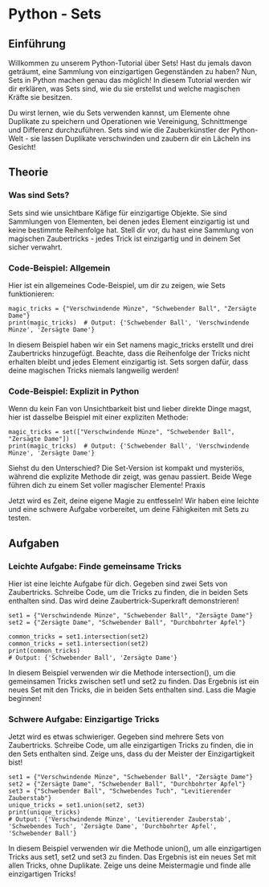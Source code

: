# Python - Sets
## Einführung

Willkommen zu unserem Python-Tutorial über Sets! Hast du jemals davon geträumt, eine Sammlung von einzigartigen Gegenständen zu haben? Nun, Sets in Python machen genau das möglich! In diesem Tutorial werden wir dir erklären, was Sets sind, wie du sie erstellst und welche magischen Kräfte sie besitzen.

Du wirst lernen, wie du Sets verwenden kannst, um Elemente ohne Duplikate zu speichern und Operationen wie Vereinigung, Schnittmenge und Differenz durchzuführen. Sets sind wie die Zauberkünstler der Python-Welt - sie lassen Duplikate verschwinden und zaubern dir ein Lächeln ins Gesicht!
## Theorie
### Was sind Sets?

Sets sind wie unsichtbare Käfige für einzigartige Objekte. Sie sind Sammlungen von Elementen, bei denen jedes Element einzigartig ist und keine bestimmte Reihenfolge hat. Stell dir vor, du hast eine Sammlung von magischen Zaubertricks - jedes Trick ist einzigartig und in deinem Set sicher verwahrt.
### Code-Beispiel: Allgemein

Hier ist ein allgemeines Code-Beispiel, um dir zu zeigen, wie Sets funktionieren:



`magic_tricks = {"Verschwindende Münze", "Schwebender Ball", "Zersägte Dame"}` <br>
`print(magic_tricks)  # Output: {'Schwebender Ball', 'Verschwindende Münze', 'Zersägte Dame'}`

In diesem Beispiel haben wir ein Set namens magic_tricks erstellt und drei Zaubertricks hinzugefügt. Beachte, dass die Reihenfolge der Tricks nicht erhalten bleibt und jedes Element einzigartig ist. Sets sorgen dafür, dass deine magischen Tricks niemals langweilig werden!
### Code-Beispiel: Explizit in Python

Wenn du kein Fan von Unsichtbarkeit bist und lieber direkte Dinge magst, hier ist dasselbe Beispiel mit einer expliziten Methode:


`magic_tricks = set(["Verschwindende Münze", "Schwebender Ball", "Zersägte Dame"])` <br>
`print(magic_tricks)  # Output: {'Schwebender Ball', 'Verschwindende Münze', 'Zersägte Dame'}`

Siehst du den Unterschied? Die Set-Version ist kompakt und mysteriös, während die explizite Methode dir zeigt, was genau passiert. Beide Wege führen dich zu einem Set voller magischer Elemente!
Praxis

Jetzt wird es Zeit, deine eigene Magie zu entfesseln! Wir haben eine leichte und eine schwere Aufgabe vorbereitet, um deine Fähigkeiten mit Sets zu testen.
## Aufgaben
### Leichte Aufgabe: Finde gemeinsame Tricks

Hier ist eine leichte Aufgabe für dich. Gegeben sind zwei Sets von Zaubertricks. Schreibe Code, um die Tricks zu finden, die in beiden Sets enthalten sind. Das wird deine Zaubertrick-Superkraft demonstrieren!



`set1 = {"Verschwindende Münze", "Schwebender Ball", "Zersägte Dame"}` <br>
`set2 = {"Zersägte Dame", "Schwebender Ball", "Durchbohrter Apfel"}` <br>

`common_tricks = set1.intersection(set2)` <br>
`common_tricks = set1.intersection(set2)` <br>
`print(common_tricks)  ` <br>
`# Output: {'Schwebender Ball', 'Zersägte Dame'}`

In diesem Beispiel verwenden wir die Methode intersection(), um die gemeinsamen Tricks zwischen set1 und set2 zu finden. Das Ergebnis ist ein neues Set mit den Tricks, die in beiden Sets enthalten sind. Lass die Magie beginnen!
### Schwere Aufgabe: Einzigartige Tricks

Jetzt wird es etwas schwieriger. Gegeben sind mehrere Sets von Zaubertricks. Schreibe Code, um alle einzigartigen Tricks zu finden, die in den Sets enthalten sind. Zeige uns, dass du der Meister der Einzigartigkeit bist!



`set1 = {"Verschwindende Münze", "Schwebender Ball", "Zersägte Dame"}` <br>
`set2 = {"Zersägte Dame", "Schwebender Ball", "Durchbohrter Apfel"}` <br>
`set3 = {"Schwebender Ball", "Schwebendes Tuch", "Levitierender Zauberstab"}` <br>
`unique_tricks = set1.union(set2, set3)` <br>
`print(unique_tricks)` <br>
`# Output: {'Verschwindende Münze', 'Levitierender Zauberstab', 'Schwebendes Tuch', 'Zersägte Dame', 'Durchbohrter Apfel', 'Schwebender Ball'}`

In diesem Beispiel verwenden wir die Methode union(), um alle einzigartigen Tricks aus set1, set2 und set3 zu finden. Das Ergebnis ist ein neues Set mit allen Tricks, ohne Duplikate. Zeige uns deine Meistermagie und finde alle einzigartigen Tricks!